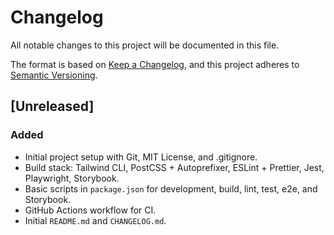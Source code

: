 # Changelog
All notable changes to this project will be documented in this file.

The format is based on [Keep a Changelog](https://keepachangelog.com/en/1.0.0/),
and this project adheres to [Semantic Versioning](https://semver.org/spec/v2.0.0.html).

## [Unreleased]

### Added
- Initial project setup with Git, MIT License, and .gitignore.
- Build stack: Tailwind CLI, PostCSS + Autoprefixer, ESLint + Prettier, Jest, Playwright, Storybook.
- Basic scripts in `package.json` for development, build, lint, test, e2e, and Storybook.
- GitHub Actions workflow for CI.
- Initial `README.md` and `CHANGELOG.md`. 